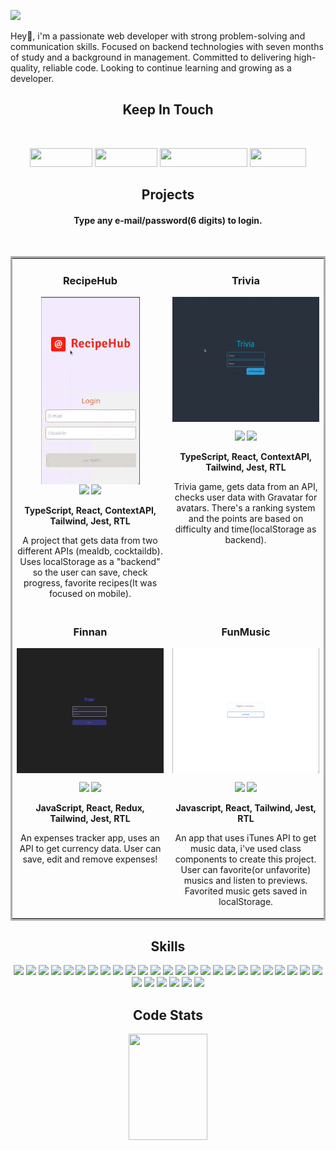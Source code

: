<p align="left">
  <img src="https://readme-typing-svg.demolab.com/?lines=Carlos+Arraes;Full+Stack+Dev"/>
</p>
Hey👋, i'm a passionate web developer with strong problem-solving and communication skills. Focused on backend technologies with seven months of study and a background in management. Committed to delivering high-quality, reliable code. Looking to continue learning and growing as a developer.
<br/>
<h2 align="center">Keep In Touch</h2>
<br/>
<p align="center">
  <a href="https://www.github.com/carlosarraes" target="_blank" rel="noreferrer"><img src="https://img.shields.io/badge/github-%23121011.svg?style=for-the-badge&logo=github&logoColor=white" width="100" height="30" /></a>  
  <a href="https://www.linkedin.com/in/carlosarraes" target="_blank" rel="noreferrer"><img src="https://img.shields.io/badge/linkedin-%230077B5.svg?style=for-the-badge&logo=linkedin&logoColor=white" width="100" height="30" /></a>  
  <a href="mailto:carraeshb@gmail.com"><img src="https://img.shields.io/badge/Email-contact%20me-informational?style=flat-square" width="140" height="30" /></a>  
  <a href="https://github.com/carlosarraes/carlosarraes.github.io/blob/main/cv/Carlos%20Arraes%20-%20CV2.pdf"><img src="https://img.shields.io/badge/CV-go%20to-blue?style=flat-square" width="90" height="30" /></a>  
</p>
<h2 align="center">Projects</h2>
<h4 align="center">Type any e-mail/password(6 digits) to login.</h4>
<br/>
<table bordercolor="#aaa" valign="top">
  <tr>
    <td width="50%" align="center">
      <h3 align="center">RecipeHub</h3>
      <div align="center">
        <img src="./images/recipesApp.gif" height="300px" align="center" alt="RecipeHub"/>
        <div align="center">
          <a target="_blank" href="https://github.com/carlosarraes/recipes"><img src="https://img.shields.io/badge/Code-37a779?style=for-the-badge"/></a>
          <a target="_blank" href="https://hubrecipe.netlify.app/"><img src="https://img.shields.io/badge/App-37a779?style=for-the-badge"/></a>
        </div>
      </div>
      <p align="center"><strong>TypeScript, React, ContextAPI, Tailwind, Jest, RTL</strong></p>
      <p align="center">A project that gets data from two different APIs (mealdb, cocktaildb). Uses localStorage as a "backend" so the user can save, check progress, favorite recipes(It was focused on mobile).</p>
    </td>
    <td width="50%" valign="top">
      <h3 align="center">Trivia</h3>
      <div align="center">
        <img src="./images/trivia.gif" width="300px" height="200px" align="center" alt="Trivia"/>
      </div>
      <p align="center">
        <a target="_blank" href="https://github.com/carlosarraes/trivia"><img src="https://img.shields.io/badge/Code-37a779?style=for-the-badge"/></a>
        <a target="_blank" href="https://triviaty.netlify.app/"><img src="https://img.shields.io/badge/App-37a779?style=for-the-badge"/></a>
      </p>
      <p align="center"><strong>TypeScript, React, ContextAPI, Tailwind, Jest, RTL</strong></p>
      <p align="center">Trivia game, gets data from an API, checks user data with Gravatar for avatars. There's a ranking system and the points are based on difficulty and time(localStorage as backend).</p>
    </td>
  </tr>
  <tr>
    <td width="50%" valign="top">
      <h3 align="center">Finnan</h3>
      <div align="center">
        <img src="./images/finnan.gif" width="300px" height="200px" align="center" alt="Finnan"/>
      </div>
      <p align="center">
        <a target="_blank" href="https://github.com/carlosarraes/finnan"><img src="https://img.shields.io/badge/Code-37a779?style=for-the-badge"/></a>
        <a target="_blank" href="https://finnan.netlify.app/"><img src="https://img.shields.io/badge/App-37a779?style=for-the-badge"/></a>
      </p>
      <p align="center"><strong>JavaScript, React, Redux, Tailwind, Jest, RTL</strong></p>
      <p align="center">An expenses tracker app, uses an API to get currency data. User can save, edit and remove expenses!</p>
    </td>
    <td width="50%" valign="top">
      <h3 align="center">FunMusic</h3>
      <div align="center">
        <img src="./images/gifMusic.gif" width="300px" height="200px" align="center" alt="FunMusic"/>
      </div>
      <p align="center">
        <a target="_blank" href="https://github.com/carlosarraes/funmusic"><img src="https://img.shields.io/badge/Code-37a779?style=for-the-badge"/></a>
        <a target="_blank" href="https://funmusic.netlify.app/"><img src="https://img.shields.io/badge/App-37a779?style=for-the-badge"/></a>
      </p>
      <p align="center"><strong>Javascript, React, Tailwind, Jest, RTL</strong></p>
      <p align="center">An app that uses iTunes API to get music data, i've used class components to create this project. User can favorite(or unfavorite) musics and listen to previews. Favorited music gets saved in localStorage.</p>
    </td>
  </tr>
</table>
<h2 align="center">Skills</h2>
<p align="center">
  <img src="https://img.shields.io/badge/NeoVim-%2357A143.svg?&style=for-the-badge&logo=neovim&logoColor=white"/>
  <img src="https://img.shields.io/badge/Arch%20Linux-1793D1?logo=arch-linux&logoColor=fff&style=for-the-badge"/>
  <img src="https://img.shields.io/badge/go-%2300ADD8.svg?style=for-the-badge&logo=go&logoColor=white"/>
  <img src="https://img.shields.io/badge/typescript-%23007ACC.svg?style=for-the-badge&logo=typescript&logoColor=white"/>
  <img src="https://img.shields.io/badge/javascript-%23323330.svg?style=for-the-badge&logo=javascript&logoColor=%23F7DF1E"/>
  <img src="https://img.shields.io/badge/react-%2320232a.svg?style=for-the-badge&logo=react&logoColor=%2361DAFB"/>
  <img src="https://img.shields.io/badge/React_Router-CA4245?style=for-the-badge&logo=react-router&logoColor=white"/>
  <img src="https://img.shields.io/badge/redux-%23593d88.svg?style=for-the-badge&logo=redux&logoColor=white"/>
  <img src="https://img.shields.io/badge/node.js-6DA55F?style=for-the-badge&logo=node.js&logoColor=white"/>
  <img src="https://img.shields.io/badge/express.js-%23404d59.svg?style=for-the-badge&logo=express&logoColor=%2361DAFB"/>
  <img src="https://img.shields.io/badge/ESLint-4B3263?style=for-the-badge&logo=eslint&logoColor=white"/>
  <img src="https://img.shields.io/badge/NPM-%23CB3837.svg?style=for-the-badge&logo=npm&logoColor=white"/>
  <img src="https://img.shields.io/badge/vite-%23646CFF.svg?style=for-the-badge&logo=vite&logoColor=white"/>
  <img src="https://img.shields.io/badge/Next-black?style=for-the-badge&logo=next.js&logoColor=white"/>
  <img src="https://img.shields.io/badge/lua-%232C2D72.svg?style=for-the-badge&logo=lua&logoColor=white"/>
  <img src="https://img.shields.io/badge/python-3670A0?style=for-the-badge&logo=python&logoColor=ffdd54"/>
  <img src="https://img.shields.io/badge/shell_script-%23121011.svg?style=for-the-badge&logo=gnu-bash&logoColor=white"/>
  <img src="https://img.shields.io/badge/java-%23ED8B00.svg?style=for-the-badge&logo=java&logoColor=white"/>
  <img src="https://img.shields.io/badge/spring-%236DB33F.svg?style=for-the-badge&logo=spring&logoColor=white"/>
  <img src="https://img.shields.io/badge/Gradle-02303A.svg?style=for-the-badge&logo=Gradle&logoColor=white"/>
  <img src="https://img.shields.io/badge/Apache%20Maven-C71A36?style=for-the-badge&logo=Apache%20Maven&logoColor=white"/>
  <img src="https://img.shields.io/badge/tailwindcss-%2338B2AC.svg?style=for-the-badge&logo=tailwind-css&logoColor=white"/>
  <img src="https://img.shields.io/badge/SASS-hotpink.svg?style=for-the-badge&logo=SASS&logoColor=white"/>
  <img src="https://img.shields.io/badge/docker-%230db7ed.svg?style=for-the-badge&logo=docker&logoColor=white"/>
  <img src="https://img.shields.io/badge/-jest-%23C21325?style=for-the-badge&logo=jest&logoColor=white"/>
  <img src="https://img.shields.io/badge/-TestingLibrary-%23E33332?style=for-the-badge&logo=testing-library&logoColor=white"/>
  <img src="https://img.shields.io/badge/-cypress-%23E5E5E5?style=for-the-badge&logo=cypress&logoColor=058a5e"/>
  <img src="https://img.shields.io/badge/git-%23F05033.svg?style=for-the-badge&logo=git&logoColor=white"/>
  <img src="https://img.shields.io/badge/MariaDB-003545?style=for-the-badge&logo=mariadb&logoColor=white"/>
  <img src="https://img.shields.io/badge/mysql-%2300f.svg?style=for-the-badge&logo=mysql&logoColor=white"/>
  <img src="https://img.shields.io/badge/MongoDB-%234ea94b.svg?style=for-the-badge&logo=mongodb&logoColor=white"/>
</p>
<h2 align="center">Code Stats</h2>
<div align="center">
  <img src="https://streak-stats.demolab.com/?user=carlosarraes&theme=tokyonight" width="50%" height="170px" />
</div>
